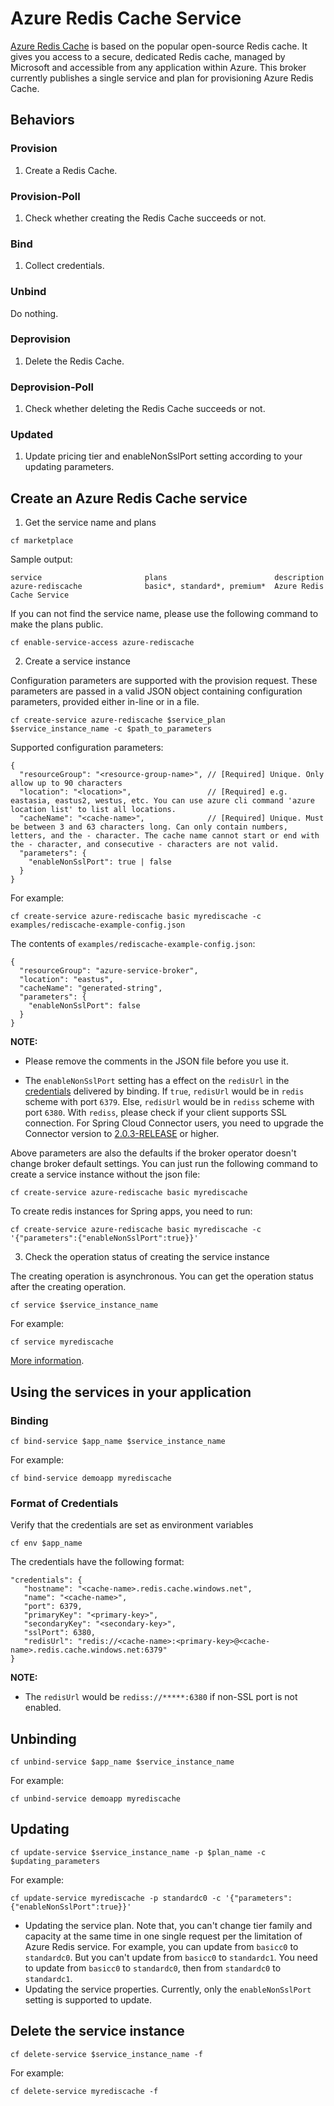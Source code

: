 # Azure Redis Cache Service

[Azure Redis Cache](https://azure.microsoft.com/en-us/services/cache/) is based on the popular open-source Redis cache. It gives you access to a secure, dedicated Redis cache, managed by Microsoft and accessible from any application within Azure. This broker currently publishes a single service and plan for provisioning Azure Redis Cache.

## Behaviors

### Provision

  1. Create a Redis Cache.

### Provision-Poll

  1. Check whether creating the Redis Cache succeeds or not.

### Bind

  1. Collect credentials.

### Unbind

  Do nothing.

### Deprovision

  1. Delete the Redis Cache.

### Deprovision-Poll

  1. Check whether deleting the Redis Cache succeeds or not.

### Updated

  1. Update pricing tier and enableNonSslPort setting according to your updating parameters.

## Create an Azure Redis Cache service

1. Get the service name and plans

  ```
  cf marketplace
  ```

  Sample output:

  ```
  service                       plans                        description
  azure-rediscache              basic*, standard*, premium*  Azure Redis Cache Service
  ```

  If you can not find the service name, please use the following command to make the plans public.

  ```
  cf enable-service-access azure-rediscache
  ```

2. Create a service instance

  Configuration parameters are supported with the provision request. These parameters are passed in a valid JSON object containing configuration parameters, provided either in-line or in a file.

  ```
  cf create-service azure-rediscache $service_plan $service_instance_name -c $path_to_parameters
  ```

  Supported configuration parameters:

  ```
  {
    "resourceGroup": "<resource-group-name>", // [Required] Unique. Only allow up to 90 characters
    "location": "<location>",                 // [Required] e.g. eastasia, eastus2, westus, etc. You can use azure cli command 'azure location list' to list all locations.
    "cacheName": "<cache-name>",              // [Required] Unique. Must be between 3 and 63 characters long. Can only contain numbers, letters, and the - character. The cache name cannot start or end with the - character, and consecutive - characters are not valid.
    "parameters": {
      "enableNonSslPort": true | false
    }
  }
  ```

  For example:

  ```
  cf create-service azure-rediscache basic myrediscache -c examples/rediscache-example-config.json
  ```

  The contents of `examples/rediscache-example-config.json`:

  ```
  {
    "resourceGroup": "azure-service-broker",
    "location": "eastus",
    "cacheName": "generated-string",
    "parameters": {
      "enableNonSslPort": false
    }
  }
  ```

  **NOTE:**

   * Please remove the comments in the JSON file before you use it.

   * The `enableNonSslPort` setting has a effect on the `redisUrl` in the [credentials](#format-of-credentials) delivered by binding. If `true`, `redisUrl` would be in `redis` scheme with port `6379`. Else, `redisUrl` would be in `rediss` scheme with port `6380`. With `rediss`, please check if your client supports SSL connection. For Spring Cloud Connector users, you need to upgrade the Connector version to [2.0.3-RELEASE](https://github.com/spring-cloud/spring-cloud-connectors/releases/tag/v2.0.3.RELEASE) or higher.

  Above parameters are also the defaults if the broker operator doesn't change broker default settings. You can just run the following command to create a service instance without the json file:

  ```
  cf create-service azure-rediscache basic myrediscache
  ```

  To create redis instances for Spring apps, you need to run:

  ```
  cf create-service azure-rediscache basic myrediscache -c '{"parameters":{"enableNonSslPort":true}}'
  ```

3. Check the operation status of creating the service instance

  The creating operation is asynchronous. You can get the operation status after the creating operation.

  ```
  cf service $service_instance_name
  ```

  For example:

  ```
  cf service myrediscache
  ```

[More information](http://docs.cloudfoundry.org/devguide/services/managing-services.html#create).

## Using the services in your application

### Binding

  ```
  cf bind-service $app_name $service_instance_name
  ```

  For example:

  ```
  cf bind-service demoapp myrediscache
  ```

### Format of Credentials

  Verify that the credentials are set as environment variables

  ```
  cf env $app_name
  ```

  The credentials have the following format:

  ```
  "credentials": {
     "hostname": "<cache-name>.redis.cache.windows.net",
     "name": "<cache-name>",
     "port": 6379,
     "primaryKey": "<primary-key>",
     "secondaryKey": "<secondary-key>",
     "sslPort": 6380,
     "redisUrl": "redis://<cache-name>:<primary-key>@<cache-name>.redis.cache.windows.net:6379"
  }
  ```

  **NOTE:**

   * The `redisUrl` would be `rediss://*****:6380` if non-SSL port is not enabled.

## Unbinding

  ```
  cf unbind-service $app_name $service_instance_name
  ```

  For example:

  ```
  cf unbind-service demoapp myrediscache
  ```

## Updating

  ```
  cf update-service $service_instance_name -p $plan_name -c $updating_parameters
  ```
  For example:

  ```
  cf update-service myrediscache -p standardc0 -c '{"parameters":{"enableNonSslPort":true}}'
  ```

  * Updating the service plan.
    Note that, you can't change tier family and capacity at the same time in one single request per the limitation of Azure Redis service. For example, you can update from `basicc0` to `standardc0`. But you can't update from `basicc0` to `standardc1`. You need to update from `basicc0` to `standardc0`, then from `standardc0` to `standardc1`.
  * Updating the service properties.
    Currently, only the `enableNonSslPort` setting is supported to update.

## Delete the service instance

  ```
  cf delete-service $service_instance_name -f
  ```

  For example:

  ```
  cf delete-service myrediscache -f
  ```
